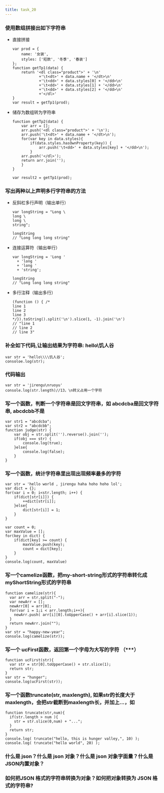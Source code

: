 ```yaml
---
title: task_20
---
```

### 使用数组拼接出如下字符串

 - 直接拼接

	```
	var prod = {
		name: '女装',
		styles: ['短款', '冬季', '春装']
	};
	function getTp1(data) {
		return '<dl class="product">' + '\n'
				+'\t<dt>' + data.name + '</dt>\n'
				+'\t<dd>' + data.styles[0] + '</dd>\n'
				+'\t<dd>' + data.styles[1] + '</dd>\n'
				+'\t<dd>' + data.styles[2] + '</dd>\n'
				+'</dl>'
	}
	var result = getTp1(prod);
	```
 - 储存为数组转为字符串
	```
	function getTp2(data) {
		var arr = [];
		arr.push('<dl class="product">' + '\n');
		arr.push('\t<dt>' + data.name + '</dt>\n');
		for(var key in data.styles){
			if(data.styles.hasOwnProperty(key)) {
				arr.push('\t<dd>' + data.styles[key] + '</dd>\n');
			}
		arr.push('</dl>');
		return arr.join('');
		}
	}

	var result2 = getTp1(prod);
	```

### 写出两种以上声明多行字符串的方法

 - 反斜杠多行声明（输出单行）
	```
	var longString = "Long \
	long \
	long \
	string";

	longString
	// "Long long long string"
	```

 - 连接运算符（输出单行）
	```
	var longString = 'Long '
	  + 'long '
	  + 'long '
	  + 'string';

	longString
	// "Long long long string"
	```

 - 多行注释（输出多行）
	```
	(function () { /*
	line 1
	line 2
	line 3
	*/}).toString().split('\n').slice(1, -1).join('\n')
	// "line 1
	// line 2
	// line 3"
	```

### 补全如下代码,让输出结果为字符串: hello\\饥人谷

```
var str = 'hello\\\\饥人谷';
consoloe.log(str);
```

### 代码输出

```
var str = 'jirengu\nruoyu'
console.log(str.length)//13，\n转义占用一个字符
```

### 写一个函数，判断一个字符串是回文字符串，如 abcdcba是回文字符串, abcdcbb不是

```
var str1 = "abcdcba";
var str2 = "abcdcbb";
function judge(str) {
	var obj = str.split('').reverse().join('');
	if(obj === str) {
		console.log(true);
	}else{
		console.log(false);
	}
}
```

### 写一个函数，统计字符串里出现出现频率最多的字符
```
var str = 'hello world , jirengu haha hoho hoho lol';
var dict = {};
for(var i = 0; i<str.length; i++) {
	if(dict[str[i]]) {
		++dict[str[i]];
	}else{
		dict[str[i]] = 1;
	}
}

var count = 0;
var maxValue = [];
for(key in dict) {
	if(dict[key] >= count) {
		maxValue.push(key);
		count = dict[key];
	}
}
console.log(count, maxValue)
```
### 写一个camelize函数，把my-short-string形式的字符串转化成myShortString形式的字符串
```
function camelize(str){
  var arr = str.split("-");
  var newArr = [];
  newArr[0] = arr[0];
  for(var i = 1;i < arr.length;i++){
    newArr.push( arr[i][0].toUpperCase() + arr[i].slice(1));
  }
  return newArr.join("");
}
var str = "happy-new-year";
console.log(camelize(str));
```
### 写一个 ucFirst函数，返回第一个字母为大写的字符 （***）
```
function ucFirst(str){
  var str = str[0].toUpperCase() + str.slice(1);
  return str;
}
var str = "hunger";
console.log(ucFirst(str));
```
### 写一个函数truncate(str, maxlength), 如果str的长度大于maxlength，会把str截断到maxlength长，并加上...，如
```
function truncate(str,num){
  if(str.length > num ){
    str = str.slice(0,num) + "...";
  }
  return str;
}
console.log( truncate("hello, this is hunger valley,", 10) );
console.log( truncate("hello world", 20) );
```
### 什么是 json？什么是 json 对象？什么是 json 对象字面量？什么是 JSON内置对象？

### 如何把JSON 格式的字符串转换为对象？如何把对象转换为 JSON 格式的字符串?